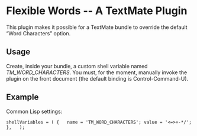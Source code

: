 # Flexible Words -- A TextMate Plugin
This plugin makes it possible for a TextMate bundle to override the default “Word Characters” option.

## Usage
Create, inside your bundle, a custom shell variable named *TM_WORD_CHARACTERS*.
You must, for the moment, manually invoke the plugin on the front document (the default binding is Control-Command-U).

## Example
Common Lisp settings:

`shellVariables = (
		{	name = 'TM_WORD_CHARACTERS';
			value = '<=>+-*/';
		},	
);`